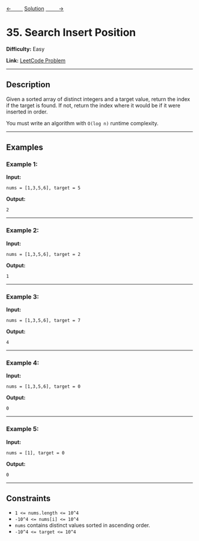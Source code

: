 [<-&nbsp;&nbsp;&nbsp;&nbsp;&nbsp;&nbsp;&nbsp;&nbsp;](../153.%20Find%20Minimum%20in%20Rotated%20Sorted%20Array/statement.md)
[Solution](35.%20Search%20Insert%20Position/solution.js)
[&nbsp;&nbsp;&nbsp;&nbsp;&nbsp;&nbsp;&nbsp;&nbsp; ->](../367.%20Valid%20Perfect%20Square/statement.md)

# 35. Search Insert Position

**Difficulty:** Easy

**Link:** [LeetCode Problem](https://leetcode.com/problems/search-insert-position/)

---

## Description

Given a sorted array of distinct integers and a target value, return the index if the target is found. If not, return the index where it would be if it were inserted in order.

You must write an algorithm with `O(log n)` runtime complexity.

---

## Examples

### Example 1:

**Input:**

```plaintext
nums = [1,3,5,6], target = 5
```

**Output:**

```plaintext
2
```

---

### Example 2:

**Input:**

```plaintext
nums = [1,3,5,6], target = 2
```

**Output:**

```plaintext
1
```

---

### Example 3:

**Input:**

```plaintext
nums = [1,3,5,6], target = 7
```

**Output:**

```plaintext
4
```

---

### Example 4:

**Input:**

```plaintext
nums = [1,3,5,6], target = 0
```

**Output:**

```plaintext
0
```

---

### Example 5:

**Input:**

```plaintext
nums = [1], target = 0
```

**Output:**

```plaintext
0
```

---

## Constraints

- `1 <= nums.length <= 10^4`
- `-10^4 <= nums[i] <= 10^4`
- `nums` contains distinct values sorted in ascending order.
- `-10^4 <= target <= 10^4`
